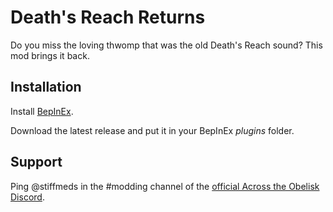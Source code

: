 # Death's Reach Returns

Do you miss the loving thwomp that was the old Death's Reach sound? This mod brings it back.

## Installation

Install [BepInEx](https://across-the-obelisk.thunderstore.io/package/BepInEx/BepInExPack_AcrossTheObelisk/).

Download the latest release and put it in your BepInEx _plugins_ folder.

## Support

Ping @stiffmeds in the #modding channel of the [official Across the Obelisk Discord](https://discord.gg/across-the-obelisk-679706811108163701).